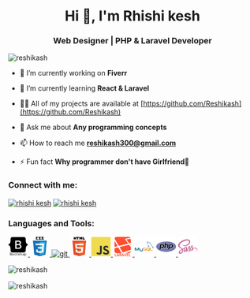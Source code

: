 <h1 align="center">Hi 👋, I'm Rhishi kesh</h1>
<h3 align="center">Web Designer | PHP & Laravel Developer</h3>

<p align="left"> <img src="https://komarev.com/ghpvc/?username=reshikash&label=Profile%20views&color=0e75b6&style=flat" alt="reshikash" /> </p>

- 🔭 I’m currently working on **Fiverr**

- 🌱 I’m currently learning **React & Laravel**

- 👨‍💻 All of my projects are available at [https://github.com/Reshikash](https://github.com/Reshikash)

- 💬 Ask me about **Any programming concepts**

- 📫 How to reach me **reshikash300@gmail.com**

- ⚡ Fun fact **Why programmer don't have Girlfriend🤔**

<h3 align="left">Connect with me:</h3>
<p align="left">
<a href="https://twitter.com/rhishi kesh" target="blank"><img align="center" src="https://raw.githubusercontent.com/rahuldkjain/github-profile-readme-generator/master/src/images/icons/Social/twitter.svg" alt="rhishi kesh" height="30" width="40" /></a>
<a href="https://fb.com/rhishi kesh" target="blank"><img align="center" src="https://raw.githubusercontent.com/rahuldkjain/github-profile-readme-generator/master/src/images/icons/Social/facebook.svg" alt="rhishi kesh" height="30" width="40" /></a>
</p>

<h3 align="left">Languages and Tools:</h3>
<p align="left"> <a href="https://getbootstrap.com" target="_blank" rel="noreferrer"> <img src="https://raw.githubusercontent.com/devicons/devicon/master/icons/bootstrap/bootstrap-plain-wordmark.svg" alt="bootstrap" width="40" height="40"/> </a> <a href="https://www.w3schools.com/css/" target="_blank" rel="noreferrer"> <img src="https://raw.githubusercontent.com/devicons/devicon/master/icons/css3/css3-original-wordmark.svg" alt="css3" width="40" height="40"/> </a> <a href="https://git-scm.com/" target="_blank" rel="noreferrer"> <img src="https://www.vectorlogo.zone/logos/git-scm/git-scm-icon.svg" alt="git" width="40" height="40"/> </a> <a href="https://www.w3.org/html/" target="_blank" rel="noreferrer"> <img src="https://raw.githubusercontent.com/devicons/devicon/master/icons/html5/html5-original-wordmark.svg" alt="html5" width="40" height="40"/> </a> <a href="https://developer.mozilla.org/en-US/docs/Web/JavaScript" target="_blank" rel="noreferrer"> <img src="https://raw.githubusercontent.com/devicons/devicon/master/icons/javascript/javascript-original.svg" alt="javascript" width="40" height="40"/> </a> <a href="https://laravel.com/" target="_blank" rel="noreferrer"> <img src="https://raw.githubusercontent.com/devicons/devicon/master/icons/laravel/laravel-plain-wordmark.svg" alt="laravel" width="40" height="40"/> </a> <a href="https://www.mysql.com/" target="_blank" rel="noreferrer"> <img src="https://raw.githubusercontent.com/devicons/devicon/master/icons/mysql/mysql-original-wordmark.svg" alt="mysql" width="40" height="40"/> </a> <a href="https://www.php.net" target="_blank" rel="noreferrer"> <img src="https://raw.githubusercontent.com/devicons/devicon/master/icons/php/php-original.svg" alt="php" width="40" height="40"/> </a> <a href="https://sass-lang.com" target="_blank" rel="noreferrer"> <img src="https://raw.githubusercontent.com/devicons/devicon/master/icons/sass/sass-original.svg" alt="sass" width="40" height="40"/> </a> </p>

<p><img align="center" src="https://github-readme-stats.vercel.app/api/top-langs?username=reshikash&show_icons=true&locale=en&layout=compact" alt="reshikash" /></p>

<p><img align="center" src="https://github-readme-streak-stats.herokuapp.com/?user=reshikash&" alt="reshikash" /></p>
